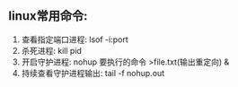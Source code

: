 ## linux常用命令:
1. 查看指定端口进程: lsof -i:port
2. 杀死进程: kill pid
3. 开启守护进程: nohup 要执行的命令 >file.txt(输出重定向) &
4. 持续查看守护进程输出: tail -f nohup.out